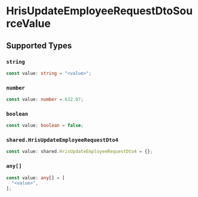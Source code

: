 # HrisUpdateEmployeeRequestDtoSourceValue


## Supported Types

### `string`

```typescript
const value: string = "<value>";
```

### `number`

```typescript
const value: number = 632.07;
```

### `boolean`

```typescript
const value: boolean = false;
```

### `shared.HrisUpdateEmployeeRequestDto4`

```typescript
const value: shared.HrisUpdateEmployeeRequestDto4 = {};
```

### `any[]`

```typescript
const value: any[] = [
  "<value>",
];
```

